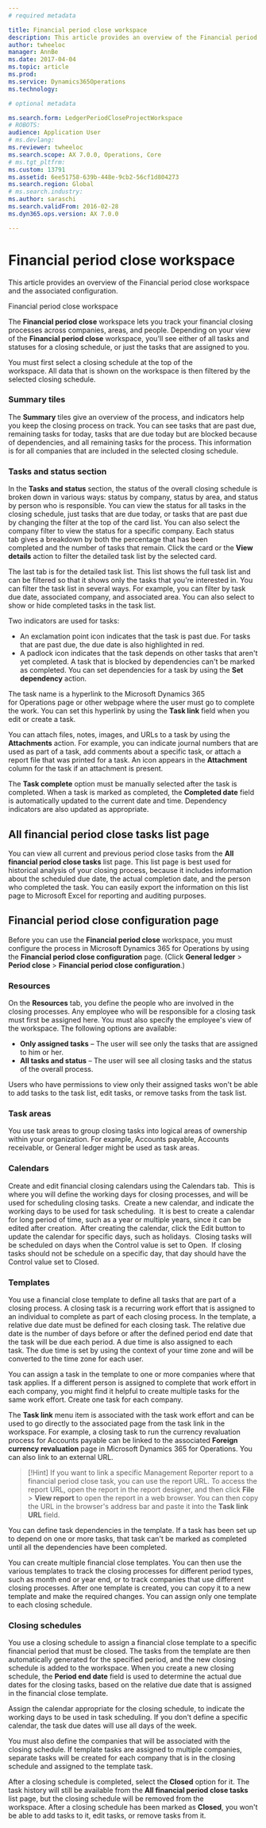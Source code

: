 ```yaml
---
# required metadata

title: Financial period close workspace
description: This article provides an overview of the Financial period close workspace and the associated configuration.
author: twheeloc
manager: AnnBe
ms.date: 2017-04-04
ms.topic: article
ms.prod: 
ms.service: Dynamics365Operations
ms.technology: 

# optional metadata

ms.search.form: LedgerPeriodCloseProjectWorkspace
# ROBOTS: 
audience: Application User
# ms.devlang: 
ms.reviewer: twheeloc
ms.search.scope: AX 7.0.0, Operations, Core
# ms.tgt_pltfrm: 
ms.custom: 13791
ms.assetid: 6ee51758-639b-448e-9cb2-56cf1d804273
ms.search.region: Global
# ms.search.industry: 
ms.author: saraschi
ms.search.validFrom: 2016-02-28
ms.dyn365.ops.version: AX 7.0.0

---
```


# Financial period close workspace

This article provides an overview of the Financial period close workspace and the associated configuration.

Financial period close workspace

The **Financial period close** workspace lets you track your financial closing processes across companies, areas, and people. Depending on your view of the **Financial period close** workspace, you'll see either of all tasks and statuses for a closing schedule, or just the tasks that are assigned to you. 

You must first select a closing schedule at the top of the workspace. All data that is shown on the workspace is then filtered by the selected closing schedule.

### Summary tiles

The **Summary** tiles give an overview of the process, and indicators help you keep the closing process on track. You can see tasks that are past due, remaining tasks for today, tasks that are due today but are blocked because of dependencies, and all remaining tasks for the process. This information is for all companies that are included in the selected closing schedule.

### Tasks and status section

In the **Tasks and status** section, the status of the overall closing schedule is broken down in various ways: status by company, status by area, and status by person who is responsible. You can view the status for all tasks in the closing schedule, just tasks that are due today, or tasks that are past due by changing the filter at the top of the card list. You can also select the company filter to view the status for a specific company. Each status tab gives a breakdown by both the percentage that has been completed and the number of tasks that remain. Click the card or the **View details** action to filter the detailed task list by the selected card. 

The last tab is for the detailed task list. This list shows the full task list and can be filtered so that it shows only the tasks that you're interested in. You can filter the task list in several ways. For example, you can filter by task due date, associated company, and associated area. You can also select to show or hide completed tasks in the task list. 

Two indicators are used for tasks:

-   An exclamation point icon indicates that the task is past due. For tasks that are past due, the due date is also highlighted in red.
-   A padlock icon indicates that the task depends on other tasks that aren't yet completed. A task that is blocked by dependencies can't be marked as completed. You can set dependencies for a task by using the **Set dependency** action.

The task name is a hyperlink to the Microsoft Dynamics 365 for Operations page or other webpage where the user must go to complete the work. You can set this hyperlink by using the **Task link** field when you edit or create a task. 

You can attach files, notes, images, and URLs to a task by using the **Attachments** action. For example, you can indicate journal numbers that are used as part of a task, add comments about a specific task, or attach a report file that was printed for a task. An icon appears in the **Attachment** column for the task if an attachment is present. 

The **Task complete** option must be manually selected after the task is completed. When a task is marked as completed, the **Completed date** field is automatically updated to the current date and time. Dependency indicators are also updated as appropriate.

## All financial period close tasks list page
You can view all current and previous period close tasks from the **All financial period close tasks** list page. This list page is best used for historical analysis of your closing process, because it includes information about the scheduled due date, the actual completion date, and the person who completed the task. You can easily export the information on this list page to Microsoft Excel for reporting and auditing purposes.

## Financial period close configuration page
Before you can use the **Financial period close** workspace, you must configure the process in Microsoft Dynamics 365 for Operations by using the **Financial period close configuration** page. (Click **General ledger** &gt; **Period close** &gt; **Financial period close configuration**.)

### Resources

On the **Resources** tab, you define the people who are involved in the closing processes. Any employee who will be responsible for a closing task must first be assigned here. You must also specify the employee's view of the workspace. The following options are available:

-   **Only assigned tasks** – The user will see only the tasks that are assigned to him or her.
-   **All tasks and status** – The user will see all closing tasks and the status of the overall process.

Users who have permissions to view only their assigned tasks won't be able to add tasks to the task list, edit tasks, or remove tasks from the task list.

### Task areas

You use task areas to group closing tasks into logical areas of ownership within your organization. For example, Accounts payable, Accounts receivable, or General ledger might be used as task areas.

### Calendars

Create and edit financial closing calendars using the Calendars tab.  This is where you will define the working days for closing processes, and will be used for scheduling closing tasks.  Create a new calendar, and indicate the working days to be used for task scheduling.  It is best to create a calendar for long period of time, such as a year or multiple years, since it can be edited after creation.  After creating the calendar, click the Edit button to update the calendar for specific days, such as holidays.  Closing tasks will be scheduled on days when the Control value is set to Open.  If closing tasks should not be schedule on a specific day, that day should have the Control value set to Closed.

### Templates

You use a financial close template to define all tasks that are part of a closing process. A closing task is a recurring work effort that is assigned to an individual to complete as part of each closing process. In the template, a relative due date must be defined for each closing task. The relative due date is the number of days before or after the defined period end date that the task will be due each period. A due time is also assigned to each task. The due time is set by using the context of your time zone and will be converted to the time zone for each user. 

You can assign a task in the template to one or more companies where that task applies. If a different person is assigned to complete that work effort in each company, you might find it helpful to create multiple tasks for the same work effort. Create one task for each company. 

The **Task link** menu item is associated with the task work effort and can be used to go directly to the associated page from the task link in the workspace. For example, a closing task to run the currency revaluation process for Accounts payable can be linked to the associated **Foreign currency revaluation** page in Microsoft Dynamics 365 for Operations. You can also link to an external URL. 

> [!Hint]
> If you want to link a specific Management Reporter report to a financial period close task, you can use the report URL. To access the report URL, open the report in the report designer, and then click **File** &gt; **View report** to open the report in a web browser. You can then copy the URL in the browser's address bar and paste it into the **Task link** **URL** field. 

You can define task dependencies in the template. If a task has been set up to depend on one or more tasks, that task can't be marked as completed until all the dependencies have been completed. 

You can create multiple financial close templates. You can then use the various templates to track the closing processes for different period types, such as month end or year end, or to track companies that use different closing processes. After one template is created, you can copy it to a new template and make the required changes. You can assign only one template to each closing schedule.

### Closing schedules

You use a closing schedule to assign a financial close template to a specific financial period that must be closed. The tasks from the template are then automatically generated for the specified period, and the new closing schedule is added to the workspace. When you create a new closing schedule, the **Period end date** field is used to determine the actual due dates for the closing tasks, based on the relative due date that is assigned in the financial close template. 

Assign the calendar appropriate for the closing schedule, to indicate the working days to be used in task scheduling. If you don't define a specific calendar, the task due dates will use all days of the week. 

You must also define the companies that will be associated with the closing schedule. If template tasks are assigned to multiple companies, separate tasks will be created for each company that is in the closing schedule and assigned to the template task. 

After a closing schedule is completed, select the **Closed** option for it. The task history will still be available from the **All financial period close tasks** list page, but the closing schedule will be removed from the workspace. After a closing schedule has been marked as **Closed**, you won't be able to add tasks to it, edit tasks, or remove tasks from it.

